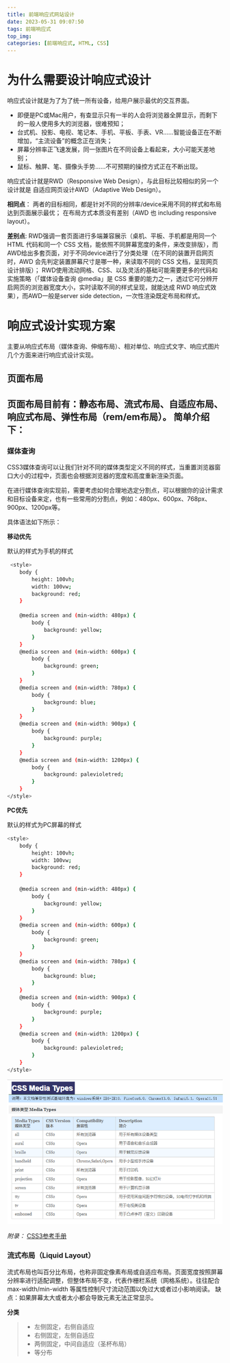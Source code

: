 ```yaml
---
title: 前端响应式网站设计
date: 2023-05-31 09:07:50
tags: 前端响应式
top_img: 
categories: [前端响应式, HTML, CSS]
---
```


# 为什么需要设计响应式设计

响应式设计就是为了为了统一所有设备，给用户展示最优的交互界面。
- 即便是PC或Mac用户，有查显示只有一半的人会将浏览器全屏显示，而剩下的一般人使用多大的浏览器，很难预知；
- 台式机、投影、电视、笔记本、手机、平板、手表、VR……智能设备正在不断增加，“主流设备”的概念正在消失；
- 屏幕分辨率正飞速发展，同一张图片在不同设备上看起来，大小可能天差地别；
- 鼠标、触屏、笔、摄像头手势……不可预期的操控方式正在不断出现。

<!-- more -->


响应式设计就是RWD（Responsive Web Design），与此目标比较相似的另一个设计就是 自适应网页设计AWD（Adaptive Web Design）。

**相同点**：
两者的目标相同，都是针对不同的分辨率/device采用不同的样式和布局达到页面展示最优；
在布局方式本质没有差别（AWD 也 including responsive layout）。

**差别点**: 
RWD强调一套页面进行多端兼容展示（桌机、平板、手机都是用同一个 HTML 代码和同一个 CSS 文档，能依照不同屏幕宽度的条件，来改变排版），而AWD给出多套页面，对于不同device进行了分类处理（在不同的装置开启网页时，AWD 会先判定装置屏幕尺寸是哪一种，来读取不同的 CSS 文档，呈现网页设计排版）；
RWD使用流动网格、CSS、以及灵活的基础可能需要更多的代码和实施策略（「媒体设备查询 @media」是 CSS 重要的能力之一，透过它可分辨开启网页的浏览器宽度大小，实时读取不同的样式呈现，就能达成 RWD 响应式效果），而AWD一般是server side detection，一次性渲染既定布局和样式。


# 响应式设计实现方案

主要从响应式布局（媒体查询、伸缩布局）、相对单位、响应式文字、响应式图片几个方面来进行响应式设计实现。

## 页面布局
页面布局目前有：静态布局、流式布局、自适应布局、响应式布局、弹性布局（rem/em布局）。
简单介绍下：
- 

### 媒体查询
CSS3媒体查询可以让我们针对不同的媒体类型定义不同的样式，当重置浏览器窗口大小的过程中，页面也会根据浏览器的宽度和高度重新渲染页面。

在进行媒体查询实现前，需要考虑如何合理地选定分割点，可以根据你的设计需求和目标设备来定，也有一些常用的分割点，例如：480px、600px、768px、900px、1200px等。

具体语法如下所示：

**移动优先**

默认的样式为手机的样式
``` bash
 <style>
    body {
        height: 100vh;
        width: 100vw;
        background: red;
    }

    @media screen and (min-width: 480px) {
        body {
            background: yellow;
        }
    }
    @media screen and (min-width: 600px) {
        body {
            background: green;
        }
    }
    @media screen and (min-width: 780px) {
        body {
            background: blue;
        }
    }
    @media screen and (min-width: 900px) {
        body {
            background: purple;
        }
    }
    @media screen and (min-width: 1200px) {
        body {
            background: palevioletred;
        }
    }
</style>

```

**PC优先**

默认的样式为PC屏幕的样式
``` bash
<style>
    body {
        height: 100vh;
        width: 100vw;
        background: red;
    }

    @media screen and (min-width: 480px) {
        body {
            background: yellow;
        }
    }
    @media screen and (min-width: 600px) {
        body {
            background: green;
        }
    }
    @media screen and (min-width: 780px) {
        body {
            background: blue;
        }
    }
    @media screen and (min-width: 900px) {
        body {
            background: purple;
        }
    }
    @media screen and (min-width: 1200px) {
        body {
            background: palevioletred;
        }
    }
</style>
```

![media-type](/images/post/responsive-html/css-media-type.png)

*附录：* [CSS3参考手册](https://www.xp.cn/css3/)


### 流式布局（Liquid Layout）

流式布局也叫百分比布局，也称非固定像素布局或自适应布局。页面宽度按照屏幕分辨率进行适配调整，但整体布局不变，代表作栅栏系统（网格系统）。往往配合 max-width/min-width 等属性控制尺寸流动范围以免过大或者过小影响阅读。
缺点：如果屏幕太大或者太小都会导致元素无法正常显示。

**分类**
> - 左侧固定，右侧自适应
> - 右侧固定，左侧自适应
> - 两侧固定，中间自适应（圣杯布局）
> - 等分布 
